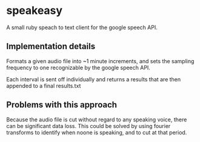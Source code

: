 # speakeasy
A small ruby speach to text client for the google speech API.

## Implementation details
Formats a given audio file into ~1 minute increments, and sets the sampling 
frequency to one recognizable by the google speech API.

Each interval is sent off individually and returns a results that are then
appended to a final results.txt

## Problems with this approach
Because the audio file is cut without regard to any speaking voice, there can be significant data loss.
This could be solved by using fourier transforms to identify when noone is speaking, and to cut at that period.

